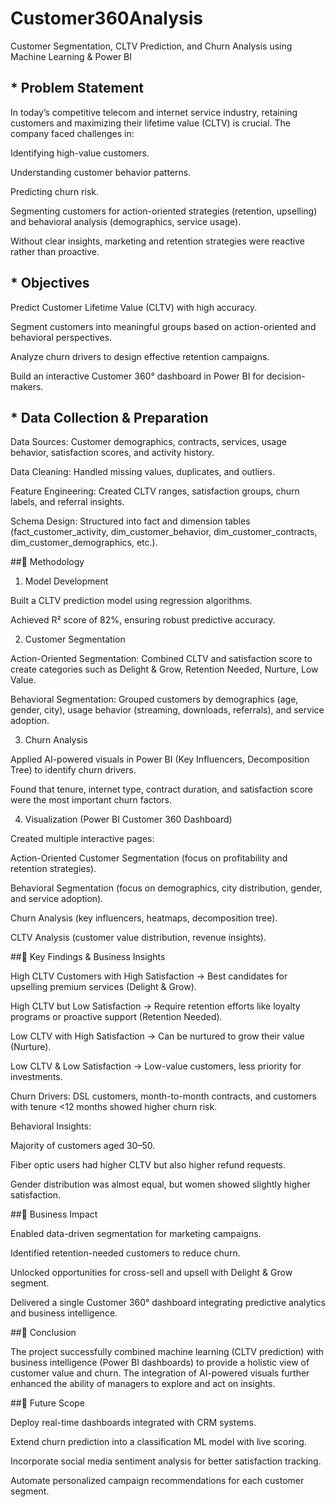 # Customer360Analysis


Customer Segmentation, CLTV Prediction, and Churn Analysis using Machine Learning & Power BI

## * Problem Statement

In today’s competitive telecom and internet service industry, retaining customers and maximizing their lifetime value (CLTV) is crucial. The company faced challenges in:

Identifying high-value customers.

Understanding customer behavior patterns.

Predicting churn risk.

Segmenting customers for action-oriented strategies (retention, upselling) and behavioral analysis (demographics, service usage).

Without clear insights, marketing and retention strategies were reactive rather than proactive.

## * Objectives

Predict Customer Lifetime Value (CLTV) with high accuracy.

Segment customers into meaningful groups based on action-oriented and behavioral perspectives.

Analyze churn drivers to design effective retention campaigns.

Build an interactive Customer 360° dashboard in Power BI for decision-makers.

## * Data Collection & Preparation

Data Sources: Customer demographics, contracts, services, usage behavior, satisfaction scores, and activity history.

Data Cleaning: Handled missing values, duplicates, and outliers.

Feature Engineering: Created CLTV ranges, satisfaction groups, churn labels, and referral insights.

Schema Design: Structured into fact and dimension tables (fact_customer_activity, dim_customer_behavior, dim_customer_contracts, dim_customer_demographics, etc.).

##🔹 Methodology
1. Model Development

Built a CLTV prediction model using regression algorithms.

Achieved R² score of 82%, ensuring robust predictive accuracy.

2. Customer Segmentation

Action-Oriented Segmentation: Combined CLTV and satisfaction score to create categories such as Delight & Grow, Retention Needed, Nurture, Low Value.

Behavioral Segmentation: Grouped customers by demographics (age, gender, city), usage behavior (streaming, downloads, referrals), and service adoption.

3. Churn Analysis

Applied AI-powered visuals in Power BI (Key Influencers, Decomposition Tree) to identify churn drivers.

Found that tenure, internet type, contract duration, and satisfaction score were the most important churn factors.

4. Visualization (Power BI Customer 360 Dashboard)

Created multiple interactive pages:

Action-Oriented Customer Segmentation (focus on profitability and retention strategies).

Behavioral Segmentation (focus on demographics, city distribution, gender, and service adoption).

Churn Analysis (key influencers, heatmaps, decomposition tree).

CLTV Analysis (customer value distribution, revenue insights).

##🔹 Key Findings & Business Insights

High CLTV Customers with High Satisfaction → Best candidates for upselling premium services (Delight & Grow).

High CLTV but Low Satisfaction → Require retention efforts like loyalty programs or proactive support (Retention Needed).

Low CLTV with High Satisfaction → Can be nurtured to grow their value (Nurture).

Low CLTV & Low Satisfaction → Low-value customers, less priority for investments.

Churn Drivers: DSL customers, month-to-month contracts, and customers with tenure <12 months showed higher churn risk.

Behavioral Insights:

Majority of customers aged 30–50.

Fiber optic users had higher CLTV but also higher refund requests.

Gender distribution was almost equal, but women showed slightly higher satisfaction.

##🔹 Business Impact

Enabled data-driven segmentation for marketing campaigns.

Identified retention-needed customers to reduce churn.

Unlocked opportunities for cross-sell and upsell with Delight & Grow segment.

Delivered a single Customer 360° dashboard integrating predictive analytics and business intelligence.

##🔹 Conclusion

The project successfully combined machine learning (CLTV prediction) with business intelligence (Power BI dashboards) to provide a holistic view of customer value and churn. The integration of AI-powered visuals further enhanced the ability of managers to explore and act on insights.

##🔹 Future Scope

Deploy real-time dashboards integrated with CRM systems.

Extend churn prediction into a classification ML model with live scoring.

Incorporate social media sentiment analysis for better satisfaction tracking.

Automate personalized campaign recommendations for each customer segment.
